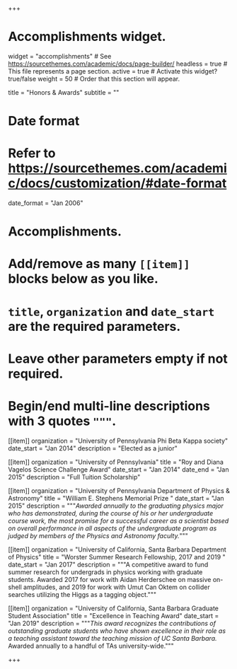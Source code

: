 +++
# Accomplishments widget.
widget = "accomplishments"  # See https://sourcethemes.com/academic/docs/page-builder/
headless = true  # This file represents a page section.
active = true  # Activate this widget? true/false
weight = 50  # Order that this section will appear.

title = "Honors & Awards"
subtitle = ""

# Date format
#   Refer to https://sourcethemes.com/academic/docs/customization/#date-format
date_format = "Jan 2006"

# Accomplishments.
#   Add/remove as many `[[item]]` blocks below as you like.
#   `title`, `organization` and `date_start` are the required parameters.
#   Leave other parameters empty if not required.
#   Begin/end multi-line descriptions with 3 quotes `"""`.

[[item]]
  organization = "University of Pennsylvania Phi Beta Kappa society"
  date_start = "Jan 2014"
  description = "Elected as a junior"

[[item]]
  organization = "University of Pennsylvania"
  title = "Roy and Diana Vagelos Science Challenge Award"
  date_start = "Jan 2014"
  date_end = "Jan 2015"
  description = "Full Tuition Scholarship"

[[item]]
  organization = "University of Pennsylvania Department of Physics & Astronomy"
  title = "William E. Stephens Memorial Prize "
  date_start = "Jan 2015"
  description = """*Awarded annually to the graduating physics major who has demonstrated, during the course of his or her undergraduate course work, the most promise for a successful career as a scientist based on overall performance in all aspects of the undergraduate program as judged by members of the Physics and Astronomy faculty.*"""

[[item]]
  organization = "University of California, Santa Barbara Department of Physics"
  title = "Worster Summer Research Fellowship, 2017 and 2019 "
  date_start = "Jan 2017"
  description = """A competitive award to fund summer research for undergrads in physics working with graduate students. Awarded 2017 for work with Aidan Herderschee on massive on-shell amplitudes, and 2019 for work with Umut Can Oktem on collider searches utilizing the Higgs as a tagging object.""" 

[[item]]
  organization = "University of California, Santa Barbara Graduate Student Association"
  title = "Excellence in Teaching Award"
  date_start = "Jan 2019"
  description = """*This award recognizes the contributions of outstanding graduate students who have shown excellence in their role as a teaching assistant toward the teaching mission of UC Santa Barbara.* Awarded annually to a handful of TAs university-wide.""" 

+++
